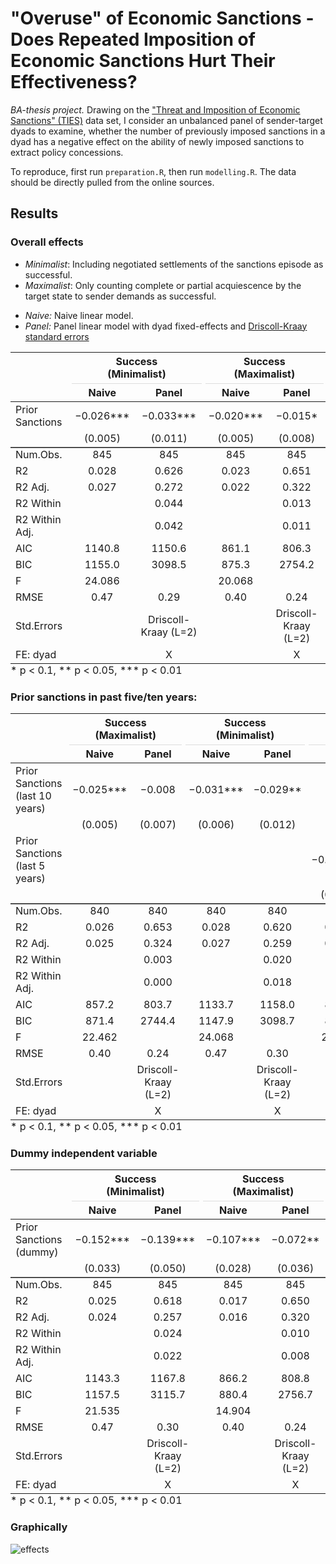 # "Overuse" of Economic Sanctions - Does Repeated Imposition of Economic Sanctions Hurt Their Effectiveness?

*BA-thesis project.* Drawing on the ["Threat and Imposition of Economic Sanctions" (TIES)](https://sanctions.web.unc.edu/) data set, I consider an unbalanced panel of sender-target dyads to examine, whether the number of previously imposed sanctions in a dyad has a negative effect on the ability of newly imposed sanctions to extract policy concessions. 

To reproduce, first run `preparation.R`, then run `modelling.R`. The data should be directly pulled from the online sources. 

## Results

### Overall effects

* *Minimalist*: Including negotiated settlements of the sanctions episode as successful.
* *Maximalist*: Only counting complete or partial acquiescence by the target state to sender demands as successful.

- *Naive:* Naive linear model.
- *Panel:* Panel linear model with dyad fixed-effects and [Driscoll-Kraay standard errors](https://www.researchgate.net/profile/John-Driscoll-6/publication/311788557_Consistent_covariance_matrix_estimation_with_spatially_dependent_data/links/5b0d4b380f7e9b1ed7fd6035/Consistent-covariance-matrix-estimation-with-spatially-dependent-data.pdf)

<table style="NAborder-bottom: 0; width: auto !important; margin-left: auto; margin-right: auto;" class="table">
 <thead>
<tr>
<th style="empty-cells: hide;border-bottom:hidden;" colspan="1"></th>
<th style="border-bottom:hidden;padding-bottom:0; padding-left:3px;padding-right:3px;text-align: center; " colspan="2"><div style="border-bottom: 1px solid #ddd; padding-bottom: 5px; ">Success <br>(Minimalist)</div></th>
<th style="border-bottom:hidden;padding-bottom:0; padding-left:3px;padding-right:3px;text-align: center; " colspan="2"><div style="border-bottom: 1px solid #ddd; padding-bottom: 5px; ">Success <br>(Maximalist)</div></th>
</tr>
  <tr>
   <th style="text-align:left;">   </th>
   <th style="text-align:center;"> Naive </th>
   <th style="text-align:center;"> Panel </th>
   <th style="text-align:center;"> Naive  </th>
   <th style="text-align:center;"> Panel  </th>
  </tr>
 </thead>
<tbody>
  <tr>
   <td style="text-align:left;"> Prior Sanctions </td>
   <td style="text-align:center;"> −0.026*** </td>
   <td style="text-align:center;"> −0.033*** </td>
   <td style="text-align:center;"> −0.020*** </td>
   <td style="text-align:center;"> −0.015* </td>
  </tr>
  <tr>
   <td style="text-align:left;box-shadow: 0px 1.5px">  </td>
   <td style="text-align:center;box-shadow: 0px 1.5px"> (0.005) </td>
   <td style="text-align:center;box-shadow: 0px 1.5px"> (0.011) </td>
   <td style="text-align:center;box-shadow: 0px 1.5px"> (0.005) </td>
   <td style="text-align:center;box-shadow: 0px 1.5px"> (0.008) </td>
  </tr>
  <tr>
   <td style="text-align:left;"> Num.Obs. </td>
   <td style="text-align:center;"> 845 </td>
   <td style="text-align:center;"> 845 </td>
   <td style="text-align:center;"> 845 </td>
   <td style="text-align:center;"> 845 </td>
  </tr>
  <tr>
   <td style="text-align:left;"> R2 </td>
   <td style="text-align:center;"> 0.028 </td>
   <td style="text-align:center;"> 0.626 </td>
   <td style="text-align:center;"> 0.023 </td>
   <td style="text-align:center;"> 0.651 </td>
  </tr>
  <tr>
   <td style="text-align:left;"> R2 Adj. </td>
   <td style="text-align:center;"> 0.027 </td>
   <td style="text-align:center;"> 0.272 </td>
   <td style="text-align:center;"> 0.022 </td>
   <td style="text-align:center;"> 0.322 </td>
  </tr>
  <tr>
   <td style="text-align:left;"> R2 Within </td>
   <td style="text-align:center;">  </td>
   <td style="text-align:center;"> 0.044 </td>
   <td style="text-align:center;">  </td>
   <td style="text-align:center;"> 0.013 </td>
  </tr>
  <tr>
   <td style="text-align:left;"> R2 Within Adj. </td>
   <td style="text-align:center;">  </td>
   <td style="text-align:center;"> 0.042 </td>
   <td style="text-align:center;">  </td>
   <td style="text-align:center;"> 0.011 </td>
  </tr>
  <tr>
   <td style="text-align:left;"> AIC </td>
   <td style="text-align:center;"> 1140.8 </td>
   <td style="text-align:center;"> 1150.6 </td>
   <td style="text-align:center;"> 861.1 </td>
   <td style="text-align:center;"> 806.3 </td>
  </tr>
  <tr>
   <td style="text-align:left;"> BIC </td>
   <td style="text-align:center;"> 1155.0 </td>
   <td style="text-align:center;"> 3098.5 </td>
   <td style="text-align:center;"> 875.3 </td>
   <td style="text-align:center;"> 2754.2 </td>
  </tr>
  <tr>
   <td style="text-align:left;"> F </td>
   <td style="text-align:center;"> 24.086 </td>
   <td style="text-align:center;">  </td>
   <td style="text-align:center;"> 20.068 </td>
   <td style="text-align:center;">  </td>
  </tr>
  <tr>
   <td style="text-align:left;"> RMSE </td>
   <td style="text-align:center;"> 0.47 </td>
   <td style="text-align:center;"> 0.29 </td>
   <td style="text-align:center;"> 0.40 </td>
   <td style="text-align:center;"> 0.24 </td>
  </tr>
  <tr>
   <td style="text-align:left;"> Std.Errors </td>
   <td style="text-align:center;">  </td>
   <td style="text-align:center;"> Driscoll-Kraay (L=2) </td>
   <td style="text-align:center;">  </td>
   <td style="text-align:center;"> Driscoll-Kraay (L=2) </td>
  </tr>
  <tr>
   <td style="text-align:left;"> FE: dyad </td>
   <td style="text-align:center;">  </td>
   <td style="text-align:center;"> X </td>
   <td style="text-align:center;">  </td>
   <td style="text-align:center;"> X </td>
  </tr>
</tbody>
<tfoot><tr><td style="padding: 0; " colspan="100%">
<sup></sup> * p &lt; 0.1, ** p &lt; 0.05, *** p &lt; 0.01</td></tr></tfoot>
</table>

### Prior sanctions in past five/ten years:

<table style="NAborder-bottom: 0; width: auto !important; margin-left: auto; margin-right: auto;" class="table">
 <thead>
<tr>
<th style="empty-cells: hide;border-bottom:hidden;" colspan="1"></th>
<th style="border-bottom:hidden;padding-bottom:0; padding-left:3px;padding-right:3px;text-align: center; " colspan="2"><div style="border-bottom: 1px solid #ddd; padding-bottom: 5px; ">Success <br>(Maximalist)</div></th>
<th style="border-bottom:hidden;padding-bottom:0; padding-left:3px;padding-right:3px;text-align: center; " colspan="2"><div style="border-bottom: 1px solid #ddd; padding-bottom: 5px; ">Success <br>(Minimalist)</div></th>
<th style="border-bottom:hidden;padding-bottom:0; padding-left:3px;padding-right:3px;text-align: center; " colspan="2"><div style="border-bottom: 1px solid #ddd; padding-bottom: 5px; ">Success <br>(Maximalist)</div></th>
<th style="border-bottom:hidden;padding-bottom:0; padding-left:3px;padding-right:3px;text-align: center; " colspan="2"><div style="border-bottom: 1px solid #ddd; padding-bottom: 5px; ">Success <br>(Minimalist)</div></th>
</tr>
  <tr>
   <th style="text-align:left;">   </th>
   <th style="text-align:center;"> Naive </th>
   <th style="text-align:center;"> Panel </th>
   <th style="text-align:center;"> Naive  </th>
   <th style="text-align:center;"> Panel  </th>
   <th style="text-align:center;"> Naive   </th>
   <th style="text-align:center;"> Panel   </th>
   <th style="text-align:center;"> Naive    </th>
   <th style="text-align:center;"> Panel    </th>
  </tr>
 </thead>
<tbody>
  <tr>
   <td style="text-align:left;"> Prior Sanctions (last 10 years) </td>
   <td style="text-align:center;"> −0.025*** </td>
   <td style="text-align:center;"> −0.008 </td>
   <td style="text-align:center;"> −0.031*** </td>
   <td style="text-align:center;"> −0.029** </td>
   <td style="text-align:center;">  </td>
   <td style="text-align:center;">  </td>
   <td style="text-align:center;">  </td>
   <td style="text-align:center;">  </td>
  </tr>
  <tr>
   <td style="text-align:left;">  </td>
   <td style="text-align:center;"> (0.005) </td>
   <td style="text-align:center;"> (0.007) </td>
   <td style="text-align:center;"> (0.006) </td>
   <td style="text-align:center;"> (0.012) </td>
   <td style="text-align:center;">  </td>
   <td style="text-align:center;">  </td>
   <td style="text-align:center;">  </td>
   <td style="text-align:center;">  </td>
  </tr>
  <tr>
   <td style="text-align:left;"> Prior Sanctions (last 5 years) </td>
   <td style="text-align:center;">  </td>
   <td style="text-align:center;">  </td>
   <td style="text-align:center;">  </td>
   <td style="text-align:center;">  </td>
   <td style="text-align:center;"> −0.030*** </td>
   <td style="text-align:center;"> −0.004 </td>
   <td style="text-align:center;"> −0.037*** </td>
   <td style="text-align:center;"> −0.024* </td>
  </tr>
  <tr>
   <td style="text-align:left;box-shadow: 0px 1.5px">  </td>
   <td style="text-align:center;box-shadow: 0px 1.5px">  </td>
   <td style="text-align:center;box-shadow: 0px 1.5px">  </td>
   <td style="text-align:center;box-shadow: 0px 1.5px">  </td>
   <td style="text-align:center;box-shadow: 0px 1.5px">  </td>
   <td style="text-align:center;box-shadow: 0px 1.5px"> (0.007) </td>
   <td style="text-align:center;box-shadow: 0px 1.5px"> (0.008) </td>
   <td style="text-align:center;box-shadow: 0px 1.5px"> (0.008) </td>
   <td style="text-align:center;box-shadow: 0px 1.5px"> (0.015) </td>
  </tr>
  <tr>
   <td style="text-align:left;"> Num.Obs. </td>
   <td style="text-align:center;"> 840 </td>
   <td style="text-align:center;"> 840 </td>
   <td style="text-align:center;"> 840 </td>
   <td style="text-align:center;"> 840 </td>
   <td style="text-align:center;"> 840 </td>
   <td style="text-align:center;"> 840 </td>
   <td style="text-align:center;"> 840 </td>
   <td style="text-align:center;"> 840 </td>
  </tr>
  <tr>
   <td style="text-align:left;"> R2 </td>
   <td style="text-align:center;"> 0.026 </td>
   <td style="text-align:center;"> 0.653 </td>
   <td style="text-align:center;"> 0.028 </td>
   <td style="text-align:center;"> 0.620 </td>
   <td style="text-align:center;"> 0.024 </td>
   <td style="text-align:center;"> 0.653 </td>
   <td style="text-align:center;"> 0.025 </td>
   <td style="text-align:center;"> 0.616 </td>
  </tr>
  <tr>
   <td style="text-align:left;"> R2 Adj. </td>
   <td style="text-align:center;"> 0.025 </td>
   <td style="text-align:center;"> 0.324 </td>
   <td style="text-align:center;"> 0.027 </td>
   <td style="text-align:center;"> 0.259 </td>
   <td style="text-align:center;"> 0.023 </td>
   <td style="text-align:center;"> 0.322 </td>
   <td style="text-align:center;"> 0.024 </td>
   <td style="text-align:center;"> 0.250 </td>
  </tr>
  <tr>
   <td style="text-align:left;"> R2 Within </td>
   <td style="text-align:center;">  </td>
   <td style="text-align:center;"> 0.003 </td>
   <td style="text-align:center;">  </td>
   <td style="text-align:center;"> 0.020 </td>
   <td style="text-align:center;">  </td>
   <td style="text-align:center;"> 0.000 </td>
   <td style="text-align:center;">  </td>
   <td style="text-align:center;"> 0.009 </td>
  </tr>
  <tr>
   <td style="text-align:left;"> R2 Within Adj. </td>
   <td style="text-align:center;">  </td>
   <td style="text-align:center;"> 0.000 </td>
   <td style="text-align:center;">  </td>
   <td style="text-align:center;"> 0.018 </td>
   <td style="text-align:center;">  </td>
   <td style="text-align:center;"> −0.002 </td>
   <td style="text-align:center;">  </td>
   <td style="text-align:center;"> 0.006 </td>
  </tr>
  <tr>
   <td style="text-align:left;"> AIC </td>
   <td style="text-align:center;"> 857.2 </td>
   <td style="text-align:center;"> 803.7 </td>
   <td style="text-align:center;"> 1133.7 </td>
   <td style="text-align:center;"> 1158.0 </td>
   <td style="text-align:center;"> 858.9 </td>
   <td style="text-align:center;"> 805.5 </td>
   <td style="text-align:center;"> 1136.0 </td>
   <td style="text-align:center;"> 1168.0 </td>
  </tr>
  <tr>
   <td style="text-align:left;"> BIC </td>
   <td style="text-align:center;"> 871.4 </td>
   <td style="text-align:center;"> 2744.4 </td>
   <td style="text-align:center;"> 1147.9 </td>
   <td style="text-align:center;"> 3098.7 </td>
   <td style="text-align:center;"> 873.1 </td>
   <td style="text-align:center;"> 2746.2 </td>
   <td style="text-align:center;"> 1150.2 </td>
   <td style="text-align:center;"> 3108.7 </td>
  </tr>
  <tr>
   <td style="text-align:left;"> F </td>
   <td style="text-align:center;"> 22.462 </td>
   <td style="text-align:center;">  </td>
   <td style="text-align:center;"> 24.068 </td>
   <td style="text-align:center;">  </td>
   <td style="text-align:center;"> 20.735 </td>
   <td style="text-align:center;">  </td>
   <td style="text-align:center;"> 21.690 </td>
   <td style="text-align:center;">  </td>
  </tr>
  <tr>
   <td style="text-align:left;"> RMSE </td>
   <td style="text-align:center;"> 0.40 </td>
   <td style="text-align:center;"> 0.24 </td>
   <td style="text-align:center;"> 0.47 </td>
   <td style="text-align:center;"> 0.30 </td>
   <td style="text-align:center;"> 0.40 </td>
   <td style="text-align:center;"> 0.24 </td>
   <td style="text-align:center;"> 0.47 </td>
   <td style="text-align:center;"> 0.30 </td>
  </tr>
  <tr>
   <td style="text-align:left;"> Std.Errors </td>
   <td style="text-align:center;">  </td>
   <td style="text-align:center;"> Driscoll-Kraay (L=2) </td>
   <td style="text-align:center;">  </td>
   <td style="text-align:center;"> Driscoll-Kraay (L=2) </td>
   <td style="text-align:center;">  </td>
   <td style="text-align:center;"> Driscoll-Kraay (L=2) </td>
   <td style="text-align:center;">  </td>
   <td style="text-align:center;"> Driscoll-Kraay (L=2) </td>
  </tr>
  <tr>
   <td style="text-align:left;"> FE: dyad </td>
   <td style="text-align:center;">  </td>
   <td style="text-align:center;"> X </td>
   <td style="text-align:center;">  </td>
   <td style="text-align:center;"> X </td>
   <td style="text-align:center;">  </td>
   <td style="text-align:center;"> X </td>
   <td style="text-align:center;">  </td>
   <td style="text-align:center;"> X </td>
  </tr>
</tbody>
<tfoot><tr><td style="padding: 0; " colspan="100%">
<sup></sup> * p &lt; 0.1, ** p &lt; 0.05, *** p &lt; 0.01</td></tr></tfoot>
</table>

### Dummy independent variable

<table style="NAborder-bottom: 0; width: auto !important; margin-left: auto; margin-right: auto;" class="table">
 <thead>
<tr>
<th style="empty-cells: hide;border-bottom:hidden;" colspan="1"></th>
<th style="border-bottom:hidden;padding-bottom:0; padding-left:3px;padding-right:3px;text-align: center; " colspan="2"><div style="border-bottom: 1px solid #ddd; padding-bottom: 5px; ">Success <br>(Minimalist)</div></th>
<th style="border-bottom:hidden;padding-bottom:0; padding-left:3px;padding-right:3px;text-align: center; " colspan="2"><div style="border-bottom: 1px solid #ddd; padding-bottom: 5px; ">Success <br>(Maximalist)</div></th>
</tr>
  <tr>
   <th style="text-align:left;">   </th>
   <th style="text-align:center;"> Naive </th>
   <th style="text-align:center;"> Panel </th>
   <th style="text-align:center;"> Naive  </th>
   <th style="text-align:center;"> Panel  </th>
  </tr>
 </thead>
<tbody>
  <tr>
   <td style="text-align:left;"> Prior Sanctions (dummy) </td>
   <td style="text-align:center;"> −0.152*** </td>
   <td style="text-align:center;"> −0.139*** </td>
   <td style="text-align:center;"> −0.107*** </td>
   <td style="text-align:center;"> −0.072** </td>
  </tr>
  <tr>
   <td style="text-align:left;box-shadow: 0px 1.5px">  </td>
   <td style="text-align:center;box-shadow: 0px 1.5px"> (0.033) </td>
   <td style="text-align:center;box-shadow: 0px 1.5px"> (0.050) </td>
   <td style="text-align:center;box-shadow: 0px 1.5px"> (0.028) </td>
   <td style="text-align:center;box-shadow: 0px 1.5px"> (0.036) </td>
  </tr>
  <tr>
   <td style="text-align:left;"> Num.Obs. </td>
   <td style="text-align:center;"> 845 </td>
   <td style="text-align:center;"> 845 </td>
   <td style="text-align:center;"> 845 </td>
   <td style="text-align:center;"> 845 </td>
  </tr>
  <tr>
   <td style="text-align:left;"> R2 </td>
   <td style="text-align:center;"> 0.025 </td>
   <td style="text-align:center;"> 0.618 </td>
   <td style="text-align:center;"> 0.017 </td>
   <td style="text-align:center;"> 0.650 </td>
  </tr>
  <tr>
   <td style="text-align:left;"> R2 Adj. </td>
   <td style="text-align:center;"> 0.024 </td>
   <td style="text-align:center;"> 0.257 </td>
   <td style="text-align:center;"> 0.016 </td>
   <td style="text-align:center;"> 0.320 </td>
  </tr>
  <tr>
   <td style="text-align:left;"> R2 Within </td>
   <td style="text-align:center;">  </td>
   <td style="text-align:center;"> 0.024 </td>
   <td style="text-align:center;">  </td>
   <td style="text-align:center;"> 0.010 </td>
  </tr>
  <tr>
   <td style="text-align:left;"> R2 Within Adj. </td>
   <td style="text-align:center;">  </td>
   <td style="text-align:center;"> 0.022 </td>
   <td style="text-align:center;">  </td>
   <td style="text-align:center;"> 0.008 </td>
  </tr>
  <tr>
   <td style="text-align:left;"> AIC </td>
   <td style="text-align:center;"> 1143.3 </td>
   <td style="text-align:center;"> 1167.8 </td>
   <td style="text-align:center;"> 866.2 </td>
   <td style="text-align:center;"> 808.8 </td>
  </tr>
  <tr>
   <td style="text-align:left;"> BIC </td>
   <td style="text-align:center;"> 1157.5 </td>
   <td style="text-align:center;"> 3115.7 </td>
   <td style="text-align:center;"> 880.4 </td>
   <td style="text-align:center;"> 2756.7 </td>
  </tr>
  <tr>
   <td style="text-align:left;"> F </td>
   <td style="text-align:center;"> 21.535 </td>
   <td style="text-align:center;">  </td>
   <td style="text-align:center;"> 14.904 </td>
   <td style="text-align:center;">  </td>
  </tr>
  <tr>
   <td style="text-align:left;"> RMSE </td>
   <td style="text-align:center;"> 0.47 </td>
   <td style="text-align:center;"> 0.30 </td>
   <td style="text-align:center;"> 0.40 </td>
   <td style="text-align:center;"> 0.24 </td>
  </tr>
  <tr>
   <td style="text-align:left;"> Std.Errors </td>
   <td style="text-align:center;">  </td>
   <td style="text-align:center;"> Driscoll-Kraay (L=2) </td>
   <td style="text-align:center;">  </td>
   <td style="text-align:center;"> Driscoll-Kraay (L=2) </td>
  </tr>
  <tr>
   <td style="text-align:left;"> FE: dyad </td>
   <td style="text-align:center;">  </td>
   <td style="text-align:center;"> X </td>
   <td style="text-align:center;">  </td>
   <td style="text-align:center;"> X </td>
  </tr>
</tbody>
<tfoot><tr><td style="padding: 0; " colspan="100%">
<sup></sup> * p &lt; 0.1, ** p &lt; 0.05, *** p &lt; 0.01</td></tr></tfoot>
</table>

### Graphically
![effects](https://github.com/kssrr/RepeatedEconomicSanctions/assets/121236725/d396d243-212b-4049-822e-96aa03406c13)
